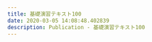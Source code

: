 ```yaml
---
title: 基礎演習テキスト100
date: 2020-03-05 14:08:48.402839
description: Publication - 基礎演習テキスト100
---
```


<!-- _index.mdファイルはフォルダ毎に必須なようだ。
ないと動かなくなる -->